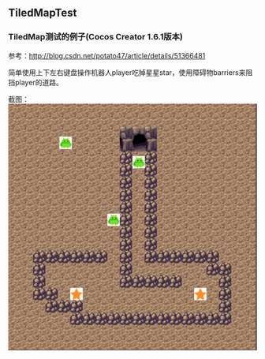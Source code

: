## TiledMapTest
### TiledMap测试的例子(Cocos Creator 1.6.1版本)
参考：http://blog.csdn.net/potato47/article/details/51366481

简单使用上下左右键盘操作机器人player吃掉星星star，使用障碍物barriers来阻挡player的道路。

截图：
![ss](/QQ20171001-213412%402x-tiledMap.png)

